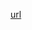 [url](https://medium.com/javascript-scene/master-the-javascript-interview-what-is-functional-programming-7f218c68b3a0)